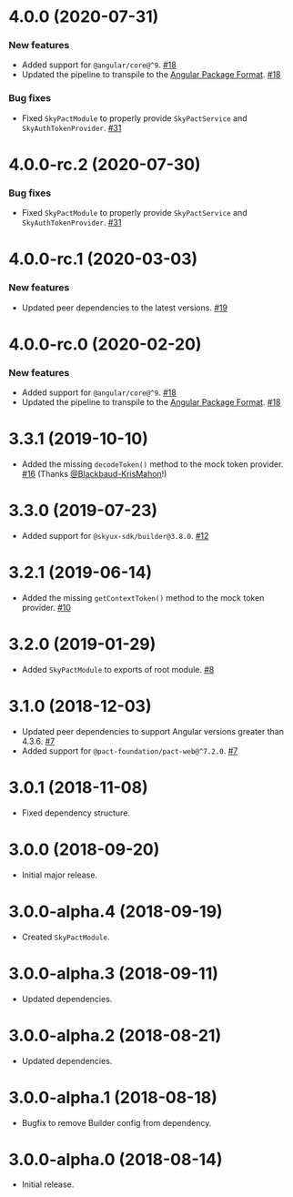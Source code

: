 # 4.0.0 (2020-07-31)

### New features

- Added support for `@angular/core@^9`. [#18](https://github.com/blackbaud/skyux-sdk-pact/pull/18)
- Updated the pipeline to transpile to the [Angular Package Format](https://docs.google.com/document/d/1CZC2rcpxffTDfRDs6p1cfbmKNLA6x5O-NtkJglDaBVs/preview). [#18](https://github.com/blackbaud/skyux-sdk-pact/pull/18)

### Bug fixes

- Fixed `SkyPactModule` to properly provide `SkyPactService` and `SkyAuthTokenProvider`. [#31](https://github.com/blackbaud/skyux-sdk-pact/pull/31)

# 4.0.0-rc.2 (2020-07-30)

### Bug fixes

- Fixed `SkyPactModule` to properly provide `SkyPactService` and `SkyAuthTokenProvider`. [#31](https://github.com/blackbaud/skyux-sdk-pact/pull/31)

# 4.0.0-rc.1 (2020-03-03)

### New features

- Updated peer dependencies to the latest versions. [#19](https://github.com/blackbaud/skyux-sdk-pact/pull/19)

# 4.0.0-rc.0 (2020-02-20)

### New features

- Added support for `@angular/core@^9`. [#18](https://github.com/blackbaud/skyux-sdk-pact/pull/18)
- Updated the pipeline to transpile to the [Angular Package Format](https://docs.google.com/document/d/1CZC2rcpxffTDfRDs6p1cfbmKNLA6x5O-NtkJglDaBVs/preview). [#18](https://github.com/blackbaud/skyux-sdk-pact/pull/18)

# 3.3.1 (2019-10-10)

- Added the missing `decodeToken()` method to the mock token provider. [#16](https://github.com/blackbaud/skyux-sdk-pact/pull/16) (Thanks [@Blackbaud-KrisMahon](https://github.com/Blackbaud-KrisMahon)!)

# 3.3.0 (2019-07-23)

- Added support for `@skyux-sdk/builder@3.8.0`. [#12](https://github.com/blackbaud/skyux-sdk-pact/pull/12)

# 3.2.1 (2019-06-14)

- Added the missing `getContextToken()` method to the mock token provider. [#10](https://github.com/blackbaud/skyux-sdk-pact/pull/10)


# 3.2.0 (2019-01-29)

- Added `SkyPactModule` to exports of root module. [#8](https://github.com/blackbaud/skyux-sdk-pact/pull/8)

# 3.1.0 (2018-12-03)

- Updated peer dependencies to support Angular versions greater than 4.3.6. [#7](https://github.com/blackbaud/skyux-sdk-pact/pull/7)
- Added support for `@pact-foundation/pact-web@^7.2.0`. [#7](https://github.com/blackbaud/skyux-sdk-pact/pull/7)

# 3.0.1 (2018-11-08)

- Fixed dependency structure.

# 3.0.0 (2018-09-20)

- Initial major release.

# 3.0.0-alpha.4 (2018-09-19)

- Created `SkyPactModule`.

# 3.0.0-alpha.3 (2018-09-11)

- Updated dependencies.

# 3.0.0-alpha.2 (2018-08-21)

- Updated dependencies.

# 3.0.0-alpha.1 (2018-08-18)

- Bugfix to remove Builder config from dependency.

# 3.0.0-alpha.0 (2018-08-14)

- Initial release.
